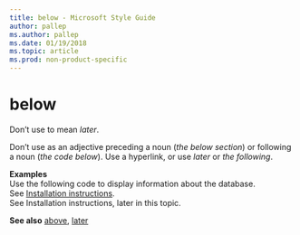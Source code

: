 ```yaml
---
title: below - Microsoft Style Guide
author: pallep
ms.author: pallep
ms.date: 01/19/2018
ms.topic: article
ms.prod: non-product-specific
---
```


# below

Don’t use to mean *later*. 

Don’t use as an adjective preceding a noun (*the below section*) or following a noun (*the code below*). Use a hyperlink, or use *later* or *the* *following*. 

**Examples**  
Use the following code to display information about the database.   
See [Installation instructions](http://example.com/).  
See Installation instructions, later in this topic.  

**See also** [above](~/a-z-word-list-term-collections/a/above.md), [later](~/a-z-word-list-term-collections/l/later.md)
